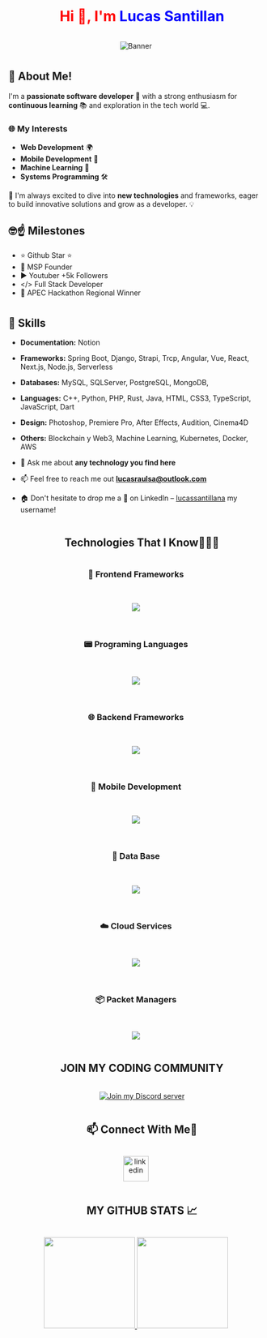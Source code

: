<div id="user-content-toc">
  <ul align="center">
    <summary><h1 style="display: inline-block; color: red">Hi 👋, I'm <span style="color: blue">Lucas Santillan</span></h1></summary>
  </ul>
</div>

<!-- Banner -->
<p align="center">
  <img src="https://github.com/Luc4st1574/Luc4st1574/blob/main/1705114483615.jpeg" alt="Banner">
</p>

#

## 👋 About Me!

I'm a **passionate software developer** 🌟 with a strong enthusiasm for **continuous learning** 📚 and exploration in the tech world 💻.

### 🌐 My Interests
- **Web Development** 🌍
- **Mobile Development** 📲
- **Machine Learning** 🤖  
- **Systems Programming** 🛠️  


🚀 I'm always excited to dive into **new technologies** and frameworks, eager to build innovative solutions and grow as a developer. 💡



## 🤓☝️ Milestones

- ⭐ Github Star ⭐
- 🧊 MSP Founder
- ▶️ Youtuber +5k Followers
- </> Full Stack Developer
- 👾 APEC Hackathon Regional Winner

#

<!--Intro start-->
## 🔧 Skills

- **Documentation:** Notion
- **Frameworks:** Spring Boot, Django, Strapi, Trcp, Angular, Vue, React, Next.js, Node.js, Serverless
- **Databases:** MySQL, SQLServer, PostgreSQL, MongoDB,
- **Languages:** C++, Python, PHP, Rust, Java, HTML, CSS3, TypeScript, JavaScript, Dart
- **Design:** Photoshop, Premiere Pro, After Effects, Audition, Cinema4D
- **Others:** Blockchain y Web3, Machine Learning, Kubernetes, Docker, AWS

- 💬 Ask me about **any technology you find here**

- 📫 Feel free to reach me out **lucasraulsa@outlook.com**

- 🏠 Don't hesitate to drop me a **👋** on LinkedIn –  [lucassantillana](https://www.linkedin.com/in/lucassantillana/) my username!
<!--Intro end-->

<!--h1 without bottom border-->
<div id="user-content-toc">
  <ul align="center">
    <summary><h2 style="display: inline-block">Technologies That I Know👨🏻‍💻</h2></summary>
  </ul>
</div>

<div align="center">
  <h3>🌟 Frontend Frameworks</h3>
</div>

<br>

<!--tech stack icons-->
<p align="center">
  <a href="https://skillicons.dev">
    <img src="https://skillicons.dev/icons?i=astro,nextjs,react,angular,nuxtjs,vue,htmx,dotnet,laravel,php,html,css,js&perline=14&theme=dark" />
  </a>
</p>

<br>


<div align="center">
  <h3>📟 Programing Languages</h3>
</div>

<br>

<p align="center">
  <a href="https://skillicons.dev">
    <img src="https://skillicons.dev/icons?i=py,go,rust,dart,nodejs,ts,kotlin,swift,java,c,cpp,cs&perline=14&theme=dark" />
  </a>
</p>

<br>

<div align="center">
  <h3>🌐 Backend Frameworks</h3>
</div>

<br>

<p align="center">
  <a href="https://skillicons.dev">
    <img src="https://skillicons.dev/icons?i=django,flask,fastapi,express,nestjs,spring&perline=14&theme=dark" />
  </a>
</p>

<br>

<div align="center">
  <h3>📱 Mobile Development</h3>
</div>

<br>

<p align="center">
  <a href="https://skillicons.dev">
    <img src="https://skillicons.dev/icons?i=flutter,react,androidstudio&perline=14&theme=dark" />
  </a>
</p>

<br>

<div align="center">
  <h3>💾 Data Base</h3>
</div>

<br>

<p align="center">
  <a href="https://skillicons.dev">
    <img src="https://skillicons.dev/icons?i=firebase,mongodb,mysql,postgres,graphql&perline=14&theme=dark" />
  </a>
</p>

<br>

<div align="center">
  <h3>☁️ Cloud Services</h3>
</div>

<br>

<p align="center">
  <a href="https://skillicons.dev">
    <img src="https://skillicons.dev/icons?i=aws,azure,gcp&perline=14&theme=dark" />
  </a>
</p>

<br>

<div align="center">
  <h3>📦 Packet Managers</h3>
</div>

<br>

<p align="center">
  <a href="https://skillicons.dev">
    <img src="https://skillicons.dev/icons?i=npm,pnpm,bun,bash,deno&perline=14&theme=dark" />
  </a>
</p>

<!-- Connect with me -->

<div id="user-content-toc">
  <ul align="center">
    <summary><h2 style="display: inline-block;">JOIN MY CODING COMMUNITY</h2></summary>
    <br>
  <a href="https://discord.gg/smzHyCNpnQ">
    <img src="https://dcbadge.limes.pink/api/server/smzHyCNpnQ" alt="Join my Discord server">
  </a>
  </ul>
</div>


<!--h2 without bottom border-->
<div id="user-content-toc">
  <ul align="center">
    <summary><h2 style="display: inline-block"> 📫 Connect With Me🤝</h2></summary>
  </ul>
</div>

<!--icons and links-->
<p align="center">
<a href="https://www.linkedin.com/in/lucassantillana/" target="_blank">
<img align="center" src="https://user-images.githubusercontent.com/88904952/234979284-68c11d7f-1acc-4f0c-ac78-044e1037d7b0.png" alt="linkedin" height="50" width="50" />
</a>
</p>

<div id="user-content-toc">
  <ul align="center">
    <summary><h2 style="display: inline-block">MY GITHUB STATS 📈</h2></summary>
  </ul>
</div>


<p align="center">
<a href="https://github.com/Luc4st1574">
  <img height="180em" src="https://github-readme-stats-eight-theta.vercel.app/api?username=Luc4st1574&show_icons=true&theme=algolia&include_all_commits=true&count_private=true"/>
  <img height="180em" src="https://github-readme-stats-eight-theta.vercel.app/api/top-langs/?username=Luc4st1574&layout=compact&langs_count=8&theme=algolia"/>
</a>
</p>


